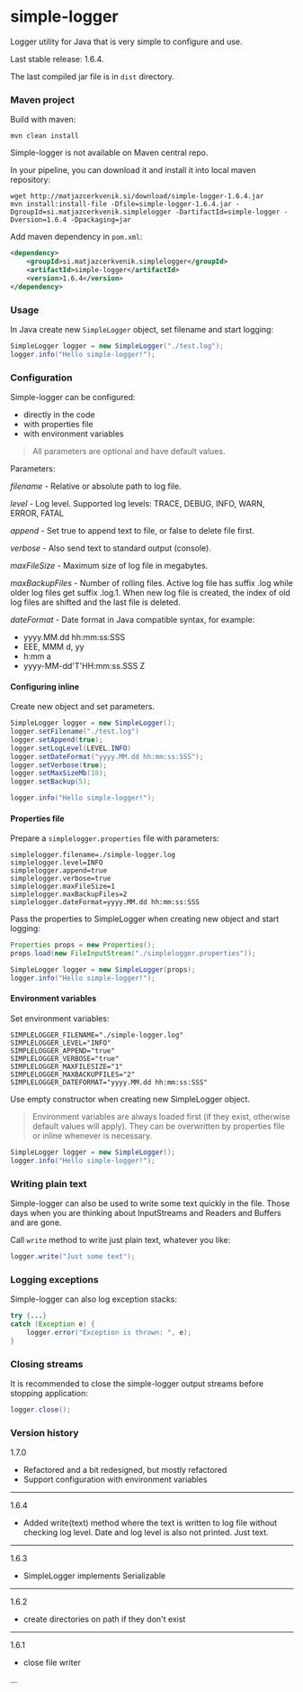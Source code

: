 # simple-logger

Logger utility for Java that is very simple to configure and use.

Last stable release: 1.6.4.

The last compiled jar file is in `dist` directory.


### Maven project

Build with maven:

```
mvn clean install
```

Simple-logger is not available on Maven central repo.

In your pipeline, you can download it and install it into local maven repository:

```
wget http://matjazcerkvenik.si/download/simple-logger-1.6.4.jar
mvn install:install-file -Dfile=simple-logger-1.6.4.jar -DgroupId=si.matjazcerkvenik.simplelogger -DartifactId=simple-logger -Dversion=1.6.4 -Dpackaging=jar
```

Add maven dependency in `pom.xml`:

```xml
<dependency>
    <groupId>si.matjazcerkvenik.simplelogger</groupId>
    <artifactId>simple-logger</artifactId>
    <version>1.6.4</version>
</dependency>
```

### Usage

In Java create new `SimpleLogger` object, set filename and start logging:

```java
SimpleLogger logger = new SimpleLogger("./test.log");
logger.info("Hello simple-logger!");
```

### Configuration

Simple-logger can be configured:
- directly in the code
- with properties file
- with environment variables

> All parameters are optional and have default values. 

Parameters:

*filename* - Relative or absolute path to log file.

*level* - Log level. Supported log levels: TRACE, DEBUG, INFO, WARN, ERROR, FATAL

*append* - Set true to append text to file, or false to delete file first.

*verbose* - Also send text to standard output (console).

*maxFileSize* - Maximum size of log file in megabytes.

*maxBackupFiles* - Number of rolling files. Active log file has suffix .log while older log files get suffix .log.1. When new log file is created, the index of old log files are shifted and the last file is deleted.

*dateFormat* - Date format in Java compatible syntax, for example:
- yyyy.MM.dd hh:mm:ss:SSS
- EEE, MMM d, yy
- h:mm a
- yyyy-MM-dd'T'HH:mm:ss.SSS Z



#### Configuring inline

Create new object and set parameters.

```java
SimpleLogger logger = new SimpleLogger();
logger.setFilename("./test.log")
logger.setAppend(true);
logger.setLogLevel(LEVEL.INFO)
logger.setDateFormat("yyyy.MM.dd hh:mm:ss:SSS");
logger.setVerbose(true);
logger.setMaxSizeMb(10);
logger.setBackup(5);

logger.info("Hello simple-logger!");
```

#### Properties file

Prepare a `simplelogger.properties` file with parameters:

```
simplelogger.filename=./simple-logger.log
simplelogger.level=INFO
simplelogger.append=true
simplelogger.verbose=true
simplelogger.maxFileSize=1
simplelogger.maxBackupFiles=2
simplelogger.dateFormat=yyyy.MM.dd hh:mm:ss:SSS
```

Pass the properties to SimpleLogger when creating new object and start logging:

```java
Properties props = new Properties();
props.load(new FileInputStream("./simplelogger.properties"));

SimpleLogger logger = new SimpleLogger(props);
logger.info("Hello simple-logger!");
```

#### Environment variables

Set environment variables:

```
SIMPLELOGGER_FILENAME="./simple-logger.log"
SIMPLELOGGER_LEVEL="INFO"
SIMPLELOGGER_APPEND="true"
SIMPLELOGGER_VERBOSE="true"
SIMPLELOGGER_MAXFILESIZE="1"
SIMPLELOGGER_MAXBACKUPFILES="2"
SIMPLELOGGER_DATEFORMAT="yyyy.MM.dd hh:mm:ss:SSS"
```

Use empty constructor when creating new SimpleLogger object.

> Environment variables are always loaded first (if they exist, otherwise default values will apply). They can be overwritten by properties file or inline whenever is necessary.

```java
SimpleLogger logger = new SimpleLogger();
logger.info("Hello simple-logger!");
```


### Writing plain text

Simple-logger can also be used to write some text quickly in the file. Those days 
when you are thinking about InputStreams and Readers and Buffers and are gone. 

Call `write` method to write just plain text, whatever you like:

```java
logger.write("Just some text");
```

### Logging exceptions

Simple-logger can also log exception stacks:

```java
try {...}
catch (Exception e) {
    logger.error("Exception is thrown: ", e);
}
```

### Closing streams

It is recommended to close the simple-logger output streams before stopping application:

```java
logger.close();
```


### Version history

1.7.0
- Refactored and a bit redesigned, but mostly refactored
- Support configuration with environment variables

---

1.6.4
- Added write(text) method where the text is written to log file without checking log level. Date and log level is also not printed. Just text.

---

1.6.3
- SimpleLogger implements Serializable

---

1.6.2
- create directories on path if they don't exist

---

1.6.1
- close file writer

...
